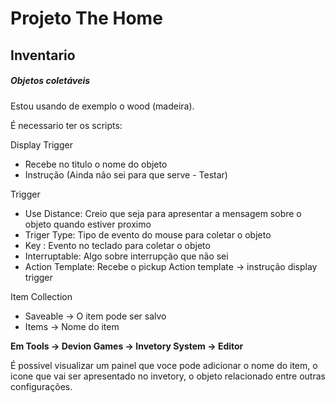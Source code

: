 # Projeto The Home

## Inventario

##### Objetos coletáveis

Estou usando de exemplo o wood (madeira).

É necessario ter os scripts:

Display Trigger

- Recebe no titulo o nome do objeto
- Instrução (Ainda não sei para que serve - Testar)

Trigger

- Use Distance: Creio que seja para apresentar a mensagem sobre o objeto quando estiver proximo
- Triger Type: Tipo de evento do mouse para coletar o objeto
- Key : Evento no teclado para coletar o objeto
- Interruptable: Algo sobre interrupção que não sei
- Action Template: Recebe o pickup Action template -> instrução display trigger

Item Collection

* Saveable -> O item pode ser salvo
* Items -> Nome do item

**Em Tools -> Devion Games -> Invetory System -> Editor**

É possivel visualizar um painel que voce pode adicionar o nome do item, o icone que vai ser apresentado no invetory, o objeto relacionado entre outras configurações.
